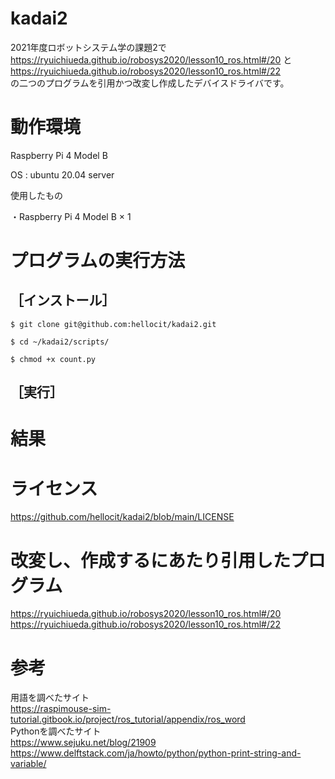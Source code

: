 # kadai2
2021年度ロボットシステム学の課題2で
https://ryuichiueda.github.io/robosys2020/lesson10_ros.html#/20  と
https://ryuichiueda.github.io/robosys2020/lesson10_ros.html#/22  
の二つのプログラムを引用かつ改変し作成したデバイスドライバです。

# 動作環境
Raspberry Pi 4 Model B

OS : ubuntu 20.04 server

使用したもの


・Raspberry Pi 4 Model B × 1

# プログラムの実行方法
## ［インストール］
```
$ git clone git@github.com:hellocit/kadai2.git

$ cd ~/kadai2/scripts/

$ chmod +x count.py
```

## ［実行］




# 結果

# ライセンス
https://github.com/hellocit/kadai2/blob/main/LICENSE
# 改変し、作成するにあたり引用したプログラム
https://ryuichiueda.github.io/robosys2020/lesson10_ros.html#/20
https://ryuichiueda.github.io/robosys2020/lesson10_ros.html#/22
# 参考
用語を調べたサイト  
https://raspimouse-sim-tutorial.gitbook.io/project/ros_tutorial/appendix/ros_word  
Pythonを調べたサイト  
https://www.sejuku.net/blog/21909  
https://www.delftstack.com/ja/howto/python/python-print-string-and-variable/  





